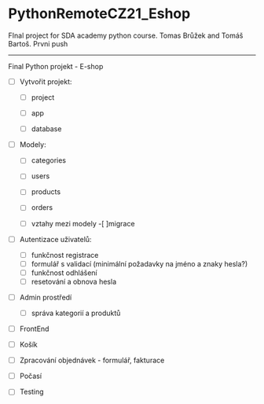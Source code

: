 # PythonRemoteCZ21_Eshop
FInal project for SDA academy python course. Tomas Brůžek and Tomáš Bartoš. 
Prvni push

<hr>

Final Python projekt - E-shop
-[ ] Vytvořit projekt:
  -[ ] project
  -[ ] app
  -[ ] database


-[ ] Modely:
  -[ ] categories
  -[ ] users
  -[ ] products
  -[ ] orders
  -[ ] vztahy mezi modely
  -[ ]migrace


-[ ] Autentizace uživatelů:
  -[ ] funkčnost registrace
  -[ ] formulář s validací (minimální požadavky na jméno a znaky hesla?)
  -[ ] funkčnost odhlášení
  -[ ] resetování a obnova hesla

-[ ] Admin prostředí
  - [ ] správa kategorií a produktů

-[ ] FrontEnd

-[ ] Košík

-[ ] Zpracování objednávek - formulář, fakturace

-[ ] Počasí

-[ ] Testing
